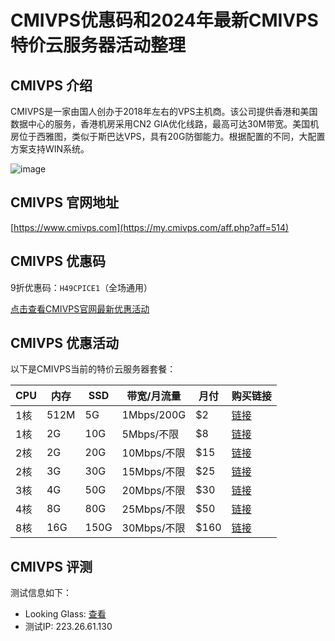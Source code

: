# CMIVPS优惠码和2024年最新CMIVPS特价云服务器活动整理

## CMIVPS 介绍
CMIVPS是一家由国人创办于2018年左右的VPS主机商。该公司提供香港和美国数据中心的服务，香港机房采用CN2 GIA优化线路，最高可达30M带宽。美国机房位于西雅图，类似于斯巴达VPS，具有20G防御能力。根据配置的不同，大配置方案支持WIN系统。

![image](https://github.com/dolezalg9/CMIVPS/assets/167752385/4a071a8d-bbd0-4907-9aca-7a0f552353b4)

## CMIVPS 官网地址
[https://www.cmivps.com](https://my.cmivps.com/aff.php?aff=514)

## CMIVPS 优惠码
9折优惠码：`H49CPICE1`（全场通用）

[点击查看CMIVPS官网最新优惠活动](https://my.cmivps.com/aff.php?aff=514)

## CMIVPS 优惠活动
以下是CMIVPS当前的特价云服务器套餐：

| CPU | 内存 | SSD  | 带宽/月流量        | 月付  | 购买链接                                    |
|-----|------|------|-------------------|-------|------------------------------------------|
| 1核 | 512M | 5G   | 1Mbps/200G        | $2    | [链接](https://my.cmivps.com/aff.php?aff=514&pid=84) |
| 1核 | 2G   | 10G  | 5Mbps/不限         | $8    | [链接](https://my.cmivps.com/aff.php?aff=514&pid=79) |
| 2核 | 2G   | 20G  | 10Mbps/不限        | $15   | [链接](https://my.cmivps.com/aff.php?aff=514&pid=80) |
| 2核 | 3G   | 30G  | 15Mbps/不限        | $25   | [链接](https://my.cmivps.com/aff.php?aff=514&pid=86) |
| 3核 | 4G   | 50G  | 20Mbps/不限        | $30   | [链接](https://my.cmivps.com/aff.php?aff=514&pid=81) |
| 4核 | 8G   | 80G  | 25Mbps/不限        | $50   | [链接](https://my.cmivps.com/aff.php?aff=514&pid=82) |
| 8核 | 16G  | 150G | 30Mbps/不限        | $160  | [链接](https://my.cmivps.com/aff.php?aff=514&pid=83) |

## CMIVPS 评测
测试信息如下：
- Looking Glass: [查看](https://cn2cia-hk-lookingglass.cmivps.com)
- 测试IP: 223.26.61.130

